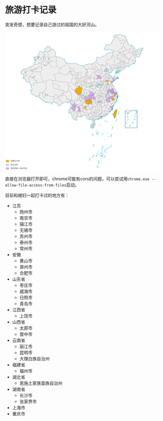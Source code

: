 # 旅游打卡记录

突发奇想，想要记录自己游过的祖国的大好河山。

![img](https://raw.githubusercontent.com/zgjsxx/travel-check-in/main/img.png)

直接在浏览器打开即可，chrome可能有cors的问题，可以尝试用```chrome.exe --allow-file-access-from-files```启动。

目前和媳妇一起打卡过的地方有：
- 江苏
  - 扬州市
  - 南京市
  - 镇江市
  - 无锡市
  - 苏州市
  - 泰州市
  - 常州市
- 安徽
  - 黄山市
  - 滁州市
  - 合肥市
- 山东省
  - 枣庄市
  - 威海市
  - 日照市
  - 青岛市
- 江西省
  - 上饶市
- 山西省
  - 太原市
  - 晋中市 
- 云南省
  - 丽江市
  - 昆明市
  - 大理白族自治州
- 福建省
  - 福州市
- 湖北省
  - 恩施土家族苗族自治州 
- 湖南省
  - 长沙市
  - 张家界市
- 上海市
- 重庆市
 
